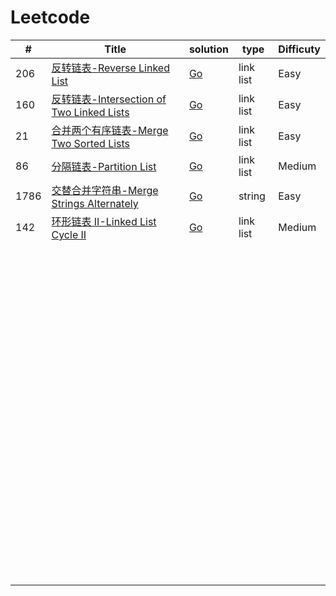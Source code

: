 Leetcode
========

| #    | Title                                                        | solution                           | type      | Difficuty |
| ---- | ------------------------------------------------------------ | ---------------------------------- | --------- | --------- |
| 206  | [反转链表-Reverse Linked List](https://leetcode.cn/problems/reverse-linked-list/) | [Go](./go/link_list/easy/206.go)   | link list | Easy      |
| 160  | [反转链表-Intersection of Two Linked Lists](https://leetcode.cn/problems/intersection-of-two-linked-lists/) | [Go](./go/link_list/easy/160.go)   | link list | Easy      |
| 21   | [合并两个有序链表-Merge Two Sorted Lists](https://leetcode.cn/problems/merge-two-sorted-lists/) | [Go](./go/link_list/easy/21.go)    | link list | Easy      |
| 86   | [分隔链表-Partition List](https://leetcode.cn/problems/partition-list/) | [Go](./go/link_list/medium/86.go)  | link list | Medium    |
| 1786 | [交替合并字符串-Merge Strings Alternately](https://leetcode.cn/problems/merge-strings-alternately/) | [Go](./go/string/easy/1786.go)     | string    | Easy      |
| 142  | [环形链表 II-Linked List Cycle II](https://leetcode.cn/problems/linked-list-cycle-ii/) | [Go](./go/link_list/medium/142.go) | link list | Medium    |
|      |                                                              |                                    |           |           |
|      |                                                              |                                    |           |           |
|      |                                                              |                                    |           |           |
|      |                                                              |                                    |           |           |
|      |                                                              |                                    |           |           |
|      |                                                              |                                    |           |           |
|      |                                                              |                                    |           |           |
|      |                                                              |                                    |           |           |
|      |                                                              |                                    |           |           |
|      |                                                              |                                    |           |           |
|      |                                                              |                                    |           |           |
|      |                                                              |                                    |           |           |
|      |                                                              |                                    |           |           |
|      |                                                              |                                    |           |           |
|      |                                                              |                                    |           |           |
|      |                                                              |                                    |           |           |
|      |                                                              |                                    |           |           |
|      |                                                              |                                    |           |           |
|      |                                                              |                                    |           |           |
|      |                                                              |                                    |           |           |
|      |                                                              |                                    |           |           |
|      |                                                              |                                    |           |           |
|      |                                                              |                                    |           |           |
|      |                                                              |                                    |           |           |
|      |                                                              |                                    |           |           |
|      |                                                              |                                    |           |           |
|      |                                                              |                                    |           |           |
|      |                                                              |                                    |           |           |
|      |                                                              |                                    |           |           |
|      |                                                              |                                    |           |           |
|      |                                                              |                                    |           |           |
|      |                                                              |                                    |           |           |
|      |                                                              |                                    |           |           |
|      |                                                              |                                    |           |           |
|      |                                                              |                                    |           |           |
|      |                                                              |                                    |           |           |
|      |                                                              |                                    |           |           |
|      |                                                              |                                    |           |           |
|      |                                                              |                                    |           |           |
|      |                                                              |                                    |           |           |
|      |                                                              |                                    |           |           |
|      |                                                              |                                    |           |           |
|      |                                                              |                                    |           |           |
|      |                                                              |                                    |           |           |
|      |                                                              |                                    |           |           |
|      |                                                              |                                    |           |           |
|      |                                                              |                                    |           |           |
|      |                                                              |                                    |           |           |
|      |                                                              |                                    |           |           |
|      |                                                              |                                    |           |           |
|      |                                                              |                                    |           |           |
|      |                                                              |                                    |           |           |
|      |                                                              |                                    |           |           |
|      |                                                              |                                    |           |           |
|      |                                                              |                                    |           |           |
|      |                                                              |                                    |           |           |
|      |                                                              |                                    |           |           |
|      |                                                              |                                    |           |           |
|      |                                                              |                                    |           |           |
|      |                                                              |                                    |           |           |
|      |                                                              |                                    |           |           |
|      |                                                              |                                    |           |           |
|      |                                                              |                                    |           |           |
|      |                                                              |                                    |           |           |
|      |                                                              |                                    |           |           |
|      |                                                              |                                    |           |           |
|      |                                                              |                                    |           |           |
|      |                                                              |                                    |           |           |
|      |                                                              |                                    |           |           |
|      |                                                              |                                    |           |           |
|      |                                                              |                                    |           |           |
|      |                                                              |                                    |           |           |
|      |                                                              |                                    |           |           |
|      |                                                              |                                    |           |           |
|      |                                                              |                                    |           |           |
|      |                                                              |                                    |           |           |
|      |                                                              |                                    |           |           |
|      |                                                              |                                    |           |           |
|      |                                                              |                                    |           |           |
|      |                                                              |                                    |           |           |
|      |                                                              |                                    |           |           |
|      |                                                              |                                    |           |           |
|      |                                                              |                                    |           |           |
|      |                                                              |                                    |           |           |
|      |                                                              |                                    |           |           |
|      |                                                              |                                    |           |           |
|      |                                                              |                                    |           |           |
|      |                                                              |                                    |           |           |
|      |                                                              |                                    |           |           |
|      |                                                              |                                    |           |           |
|      |                                                              |                                    |           |           |



